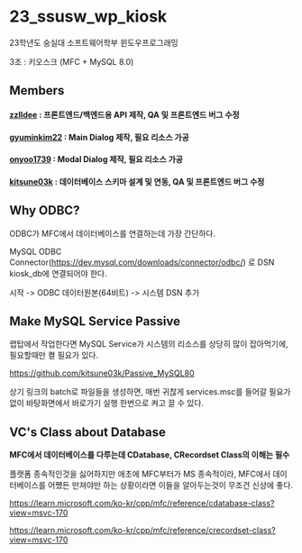 # 23_ssusw_wp_kiosk

23학년도 숭실대 소프트웨어학부 윈도우프로그래밍

3조 : 키오스크 (MFC + MySQL 8.0)

## Members
#### [zzlldee](https://github.com/zzlldee) : 프론트엔드/백엔드용 API 제작, QA 및 프론트엔드 버그 수정

#### [gyuminkim22](https://github.com/gyuminkim22) : Main Dialog 제작, 필요 리소스 가공

#### [onyoo1739](https://github.com/onyoo1739) : Modal Dialog 제작, 필요 리소스 가공

#### [kitsune03k](https://github.com/kitsune03k) : 데이터베이스 스키마 설계 및 연동, QA 및 프론트엔드 버그 수정

## Why ODBC?
ODBC가 MFC에서 데이터베이스를 연결하는데 가장 간단하다.

MySQL ODBC Connector(https://dev.mysql.com/downloads/connector/odbc/) 로 DSN kiosk_db에 연결되어야 한다.

시작 -> ODBC 데이터원본(64비트) -> 시스템 DSN 추가

## Make MySQL Service Passive
랩탑에서 작업한다면 MySQL Service가 시스템의 리소스를 상당히 많이 잡아먹기에, 필요할때만 켤 필요가 있다.

https://github.com/kitsune03k/Passive_MySQL80

상기 링크의 batch로 파일들을 생성하면, 매번 귀찮게 services.msc를 들어갈 필요가 없이 바탕화면에서 바로가기 실행 한번으로 켜고 끌 수 있다.

## VC's Class about Database
**MFC에서 데이터베이스를 다루는데 CDatabase, CRecordset Class의 이해는 필수**

플랫폼 종속적인것을 싫어하지만 애초에 MFC부터가 MS 종속적이라, MFC에서 데이터베이스를 어쨌든 만져야만 하는 상황이라면 이들을 알아두는것이 무조건 신상에 좋다.

https://learn.microsoft.com/ko-kr/cpp/mfc/reference/cdatabase-class?view=msvc-170

https://learn.microsoft.com/ko-kr/cpp/mfc/reference/crecordset-class?view=msvc-170

